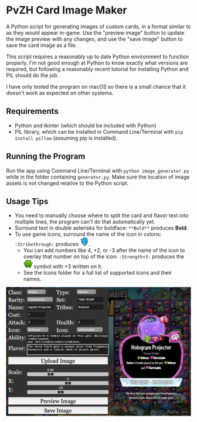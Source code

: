 # PvZH Card Image Maker

A Python script for generating images of custom cards, in a format similar to as they would appear in-game. Use the "preview image" button to update the image preview with any changes, and use the "save image" button to save the card image as a file.

This script requires a reasonably up to date Python environment to function properly. I'm not good enough at Python to know exactly what versions are required, but following a reasonably recent tutorial for installing Python and PIL should do the job.

I have only tested the program on macOS so there is a small chance that it doesn't work as expected on other systems.

## Requirements

- Python and tkinter (which should be included with Python)
- PIL library, which can be installed in Command Line/Terminal with ```pip install pillow``` (assuming pip is installed).

## Running the Program

Run the app using Command Line/Terminal with ```python image_generator.py``` while in the folder containing ```generator.py```. Make sure the location of image assets is not changed relative to the Python script.

## Usage Tips

- You need to manually choose where to split the card and flavor text into multiple lines, the program can't do that automatically yet.
- Surround text in double asterisks for boldface: ```**Bold**``` produces **Bold**.
- To use game icons, surround the name of the icon in colons: ```:Strikethrough:``` produces <img src="Icons/Strikethrough.png" width="24" height="24"/>.
    - You can add numbers like 4, +2, or -3 after the name of the icon to overlay that number on top of the icon: ```:Strength+3:``` produces the <img src="Icons/Strength.png" width="24" height="24"/> symbol with +3 written on it.
    - See the Icons folder for a full list of supported icons and their names.

![Sample usage](Sample.png)